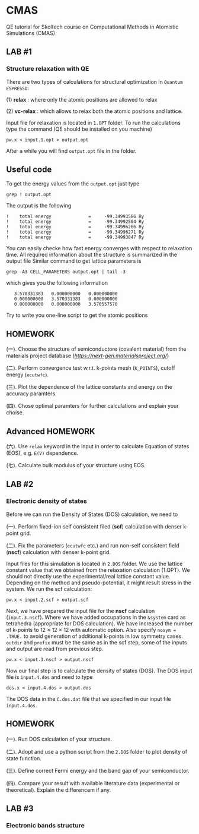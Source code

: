 # CMAS
QE tutorial for Skoltech course on Computational Methods in Atomistic Simulations (CMAS) 

## **LAB #1**
### **Structure relaxation with QE**
There are two types of calculations for structural optimization in `Quantum ESPRESSO`:

(1) **relax**    : where only the atomic positions are allowed to relax

(2) **vc-relax** : which allows to relax both the atomic positions and lattice. 

Input file for relaxation is located in `1.OPT` folder. 
To run the calculations type the command (QE should be installed on you machine)
```
pw.x < input.1.opt > output.opt
```
After a while you will find `output.opt` file in the folder.

## **Useful code**
To get the energy values from the `output.opt` just type 
```
grep ! output.opt
```
The output is the following 
```
!    total energy              =     -99.34993586 Ry
!    total energy              =     -99.34992504 Ry
!    total energy              =     -99.34996266 Ry
!    total energy              =     -99.34996271 Ry
!    total energy              =     -99.34993847 Ry
```
You can easily checke how fast energy converges with respect to relaxation time.
All required information about the structure is summarized in the output file
Similar command to get lattice parameters is
```
grep -A3 CELL_PARAMETERS output.opt | tail -3
```
which gives you the following information 
```
   3.570331383   0.000000000   0.000000000
   0.000000000   3.570331383   0.000000000
   0.000000000   0.000000000   3.570557570
```

Try to write you one-line script to get the atomic positions

## **HOMEWORK**
(一). Choose the structure of semiconductore (covalent material) from the materials project database (_https://next-gen.materialsproject.org/_)

(二). Perform convergence test w.r.t. k-points mesh (`K_POINTS`), cutoff energy (`ecutwfc`).

(三). Plot the dependence of the lattice constants and energy on the accuracy paramters. 

(四). Chose optimal paramters for further calculations and explain your choise. 

## **Advanced HOMEWORK**
(六). Use `relax` keyword in the input in order to calculate Equation of states (EOS), e.g. `E(V)` dependence.

(七). Calculate bulk modulus of your structure using EOS. 

## **LAB #2**
### **Electronic density of states**
Before we can run the Density of States (DOS) calculation, we need to

(一). Perform fixed-ion self consistent filed (**scf**) calculation with denser k-point grid.

(二). Fix the parameters (`ecutwfc` etc.) and run non-self consistent field (**nscf**) calculation with denser k-point grid.

Input files for this simulation is located in `2.DOS` folder. 
We use the lattice constant value that we obtained from the relaxation calculation (1.OPT). We should not directly use the experimental/real lattice constant value. Depending on the method and pseudo-potential, it might result stress in the system. We run the scf calculation:
```
pw.x < input.2.scf > output.scf
```
Next, we have prepared the input file for the **nscf** calculation (`input.3.nscf`). Where we have added occupations in the `&system` card as tetrahedra (appropriate for DOS calculation). We have increased the number of k-points to 12 × 12 × 12 with automatic option. Also specify `nosym = .TRUE.` to avoid generation of additional k-points in low symmetry cases. `outdir` and `prefix` must be the same as in the scf step, some of the inputs and output are read from previous step.
```
pw.x < input.3.nscf > output.nscf
```
Now our final step is to calculate the density of states (DOS). The DOS input file is `input.4.dos` and need to type
```
dos.x < input.4.dos > output.dos
```
The DOS data in the `C.dos.dat` file that we specified in our input file `input.4.dos`. 

## **HOMEWORK**
(一). Run DOS calculation of your structure.

(二). Adopt and use a python script from the `2.DOS` folder to plot density of state function.

(三). Define correct Fermi energy and the band gap of your semiconductor.

(四). Compare your result with available literature data (experimental or theoretical). Explain the differencem if any.

## **LAB #3**
### **Electronic bands structure**



